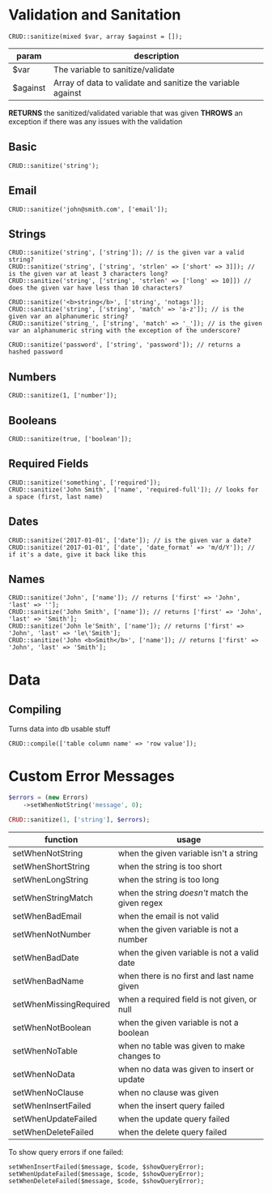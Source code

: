 # Validation and Sanitation

```
CRUD::sanitize(mixed $var, array $against = []);
```

|param|description|
|---|---|
|$var|The variable to sanitize/validate|
|$against|Array of data to validate and sanitize the variable against|

__RETURNS__ the sanitized/validated variable that was given
__THROWS__ an exception if there was any issues with the validation

## Basic

```
CRUD::sanitize('string');
```

## Email

```
CRUD::sanitize('john@smith.com', ['email']);
```

## Strings

```
CRUD::sanitize('string', ['string']); // is the given var a valid string?
CRUD::sanitize('string', ['string', 'strlen' => ['short' => 3]]); // is the given var at least 3 characters long?
CRUD::sanitize('string', ['string', 'strlen' => ['long' => 10]]) // does the given var have less than 10 characters?

CRUD::sanitize('<b>string</b>', ['string', 'notags']);
CRUD::sanitize('string', ['string', 'match' => 'a-z']); // is the given var an alphanumeric string?
CRUD::sanitize('string_', ['string', 'match' => '_']); // is the given var an alphanumeric string with the exception of the underscore?

CRUD::sanitize('password', ['string', 'password']); // returns a hashed password
```

## Numbers

```
CRUD::sanitize(1, ['number']);
```

## Booleans

```
CRUD::sanitize(true, ['boolean']);
```

## Required Fields

```
CRUD::sanitize('something', ['required']);
CRUD::sanitize('John Smith', ['name', 'required-full']); // looks for a space (first, last name)
```

## Dates

```
CRUD::sanitize('2017-01-01', ['date']); // is the given var a date?
CRUD::sanitize('2017-01-01', ['date', 'date_format' => 'm/d/Y']); // if it's a date, give it back like this
```

## Names

```
CRUD::sanitize('John', ['name']); // returns ['first' => 'John', 'last' => ''];
CRUD::sanitize('John Smith', ['name']); // returns ['first' => 'John', 'last' => 'Smith'];
CRUD::sanitize('John le'Smith', ['name']); // returns ['first' => 'John', 'last' => 'le\'Smith'];
CRUD::sanitize('John <b>Smith</b>', ['name']); // returns ['first' => 'John', 'last' => 'Smith'];
```

# Data

## Compiling
Turns data into db usable stuff

```
CRUD::compile(['table column name' => 'row value']);
```


# Custom Error Messages

```php
$errors = (new Errors)
    ->setWhenNotString('message', 0);

CRUD::sanitize(1, ['string'], $errors);
```

|function|usage
|---|---
|setWhenNotString|when the given variable isn't a string
|setWhenShortString|when the string is too short
|setWhenLongString|when the string is too long
|setWhenStringMatch|when the string _doesn't_ match the given regex
|setWhenBadEmail|when the email is not valid
|setWhenNotNumber|when the given variable is not a number
|setWhenBadDate|when the given variable is not a valid date
|setWhenBadName|when there is no first and last name given
|setWhenMissingRequired|when a required field is not given, or null
|setWhenNotBoolean|when the given variable is not a boolean
|setWhenNoTable|when no table was given to make changes to
|setWhenNoData|when no data was given to insert or update
|setWhenNoClause|when no clause was given
|setWhenInsertFailed|when the insert query failed
|setWhenUpdateFailed|when the update query failed
|setWhenDeleteFailed|when the delete query failed

To show query errors if one failed:
```
setWhenInsertFailed($message, $code, $showQueryError);
setWhenUpdateFailed($message, $code, $showQueryError);
setWhenDeleteFailed($message, $code, $showQueryError);
```
